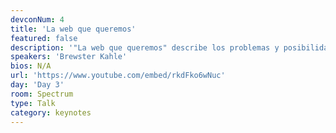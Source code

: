 ```yaml
---
devconNum: 4
title: 'La web que queremos'
featured: false
description: '"La web que queremos" describe los problemas y posibilidades de crear una web que no es espía (no nos espía), que no tiene puntos centralizados de control, y lo que es más importante, está abierto para siempre. Él hará una demostración en vivo de Dweb.archive. rg que utiliza IPFS, WebTorrent, GUN, YJS para crear almacenamiento descentralizado de algunos de nuestros 40 Petabytes de datos.'
speakers: 'Brewster Kahle'
bios: N/A
url: 'https://www.youtube.com/embed/rkdFko6wNuc'
day: 'Day 3'
room: Spectrum
type: Talk
category: keynotes
---
```

